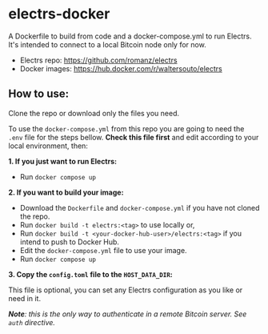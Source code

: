 # electrs-docker

A Dockerfile to build from code and a docker-compose.yml to run Electrs. It's intended to connect to a local Bitcoin node only for now.

* Electrs repo: https://github.com/romanz/electrs
* Docker images: https://hub.docker.com/r/waltersouto/electrs

## How to use:

Clone the repo or download only the files you need.

To use the `docker-compose.yml` from this repo you are going to need the `.env` file for the steps bellow. **Check this file first** and edit according to your local environment, then:

**1. If you just want to run Electrs:**

- Run `docker compose up`

**2. If you want to build your image:**

- Download the `Dockerfile` and `docker-compose.yml` if you have not cloned the repo.
- Run `docker build -t electrs:<tag>` to use locally or,
- Run `docker build -t <your-docker-hub-user>/electrs:<tag>` if you intend to push to Docker Hub.
- Edit the `docker-compose.yml` file to use your image.
- Run `docker compose up`

**3. Copy the `config.toml` file to the `HOST_DATA_DIR`:**

This file is optional, you can set any Electrs configuration as you like or need in it.

_**Note**: this is the only way to authenticate in a remote Bitcoin server. See `auth` directive._
